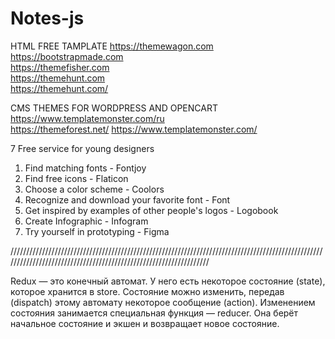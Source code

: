 # Notes-js
HTML FREE TAMPLATE
https://themewagon.com   
https://bootstrapmade.com   
https://themefisher.com  
https://themehunt.com    
https://themehunt.com/

CMS THEMES FOR WORDPRESS AND OPENCART                 
https://www.templatemonster.com/ru           
https://themeforest.net/
https://www.templatemonster.com/

7 Free service for young designers
1) Find matching fonts - Fontjoy
2) Find free icons - Flaticon
3) Choose a color scheme - Coolors
4) Recognize and download your favorite font - Font 
5) Get inspired by examples of other people's logos - Logobook
6) Create Infographic - Infogram
7) Try yourself in prototyping - Figma

//////////////////////////////////////////////////////////////////////////////////////////////////////////////////////////////////////////////////////////////////

Redux — это конечный автомат. У него есть некоторое состояние (state), которое хранится в store. Состояние можно изменить, передав (dispatch) этому автомату некоторое сообщение (action). Изменением состояния занимается специальная функция — reducer. Она берёт начальное состояние и экшен и возвращает новое состояние.
